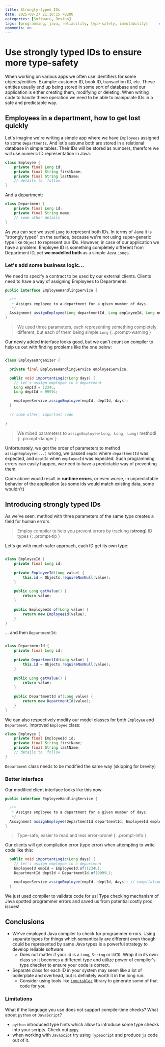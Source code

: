 ```yaml
---
title: Strongly-typed IDs
date: 2025-08-27 21:10:15 +0200
categories: [Software, Design]
tags: [programming, java, reliability, type-safety, immutability]     # TAG names should always be lowercase
comments: on
---
```


# Use strongly typed IDs to ensure more type-safety

When working on various apps we often use identifiers for some objects/entities. Example: customer ID, book ID, transaction ID, etc.
These entities usually end up being stored in some sort of database and our application is either creating them, modifying or deleting. 
When writing code to handle these operation we need to be able to manipulate IDs in a safe and predictable way. 


## Employees in a department, how to get lost quickly

Let's imagine we're writing a simple app where we have `Employees` assigned to some `Departments`. And let's assume both are stored in a relational
database in simple tables. Their IDs will be stored as numbers, therefore we will use numeric ID representation in Java.

```java
class Employee {
    private final Long id;
    private final String firstName;
    private final String lastName;
    // details to  follow
}
```
And a department:
```java
class Department {
    private final Long id;
    private final String name;
    // some other details
}
```

As you can see we used `Long` to represent both IDs. In terms of Java it is "strongly typed" on the surface, because we're not using super-generic type like `Object` to represent our IDs.
However, in case of our application we have a problem. Employee ID is something completely different from Department ID, yet **we modelled both** as a simple Java `Long`s.

### Let's add some business logic... 

We need to specify a contract to be used by our external clients. Clients need to have a way of assigning Employees to Departments.

```java
public interface EmployeeHandlingService {

  /**
   * Assigns employee to a department for a given number of days.
   */
  Assignment assignEmployee(Long departmentId, Long employeeId, Long numberOfDays);
}

```

> We used three parameters, each representing something completely different, but each of them being simple `Long`
{: .prompt-warning }

Our newly added interface looks good, but we can't count on compiler to help us out with finding problems like the one below:

```java

class EmployeeOrganizer {

  private final EmployeeHandlingService employeeService;

  public void importantLogic(Long days) {
    // let's assign employee to a department
    Long empId = 1234L;
    Long deptId = 9999L;

    employeeService.assignEmployee(empId, deptId, days);
  }
  
  // some other, important code
  
}

```

> We mixed parameters to `assignEmployee(Long, Long, Long)` method!
{: .prompt-danger }

Unfortunately, we got the order of parameters to method `assignEmployee(...)` wrong, we passed `empId` where `departmentId` was expected, and `deptId` when `employeeId` was expected. 
Such programming errors can easily happen, we need to have a predictable way of preventing them. 

Code above would result in **runtime errors**, or even worse, in unpredictable behavior of the application (as some ids would match existing data, some wouldn't)

## Introducing strongly typed IDs

As we've seen, method with three parameters of the same type creates a field for human errors.
> Employ compiler to help you prevent errors by tracking (**strong**) ID types 
{: .prompt-tip }

Let's go with much safer approach, each ID get its own type:

```java

class EmployeeId {
    private final Long id;
    
    private EmployeeId(Long value) {
        this.id = Objects.requireNonNull(value);
    }
    
    public Long getValue() {
        return value;
    }
    
    public EmployeeId of(Long value) {
        return new EmployeeId(value);
    }
}
```

... and then `DepartmentId`:
```java

class DepartmentId {
    private final Long id;
    
    private DepartmentId(Long value) {
        this.id = Objects.requireNonNull(value);
    }
    
    public Long getValue() {
        return value;
    }
    
    public DepartmentId of(Long value) {
        return new DepartmentId(value);
    }
}
```

We can also respectively modify our model classes for both `Employee` and `Department`. Improved `Employee` class:
```java
class Employee {
    private final EmployeeId id;
    private final String firstName;
    private final String lastName;
    // details to  follow
}
```
`Department` class needs to be modified the same way (skipping for brevity)


### Better interface
Our modified client interface looks like this now:

```java
public interface EmployeeHandlingService {

  /**
   * Assigns employee to a department for a given number of days.
   */
  Assignment assignEmployee(DepartmentId departmentId, EmployeeId employeeId, Long numberOfDays);
}

```

> Type-safe, easier to read and less error-prone!
{: .prompt-info }

Our clients will get compilation error (type error) when attempting to write code like this:

```java
  public void importantLogic(Long days) {
    // let's assign employee to a department 
    EmployeeId empId = EmployeeId.of(1234L);
    DepartmentId deptId = DepartmentId.of(9999L);

    employeeService.assignEmployee(empId, deptId, days); // compilation error! Incorrect types used!
  }

```
We just used compiler to validate code for us! Type checking mechanism of Java spotted programmer errors and saved us from potential costly prod issues!

## Conclusions

* We've employed Java compiler to check for programmer errors. Using separate types for things which semantically are different even though could be represented by same Java types is a powerful strategy to develop reliable software
  * Does not matter if your id is a `Long`, `String` or `UUID`. Wrap it in its own class so it becomes a different type and utilize power of compiler's type checker to ensure your code is correct. 
* Separate class for each ID in your system may seem like a lot of boilerplate and overhead, but is definitely worth it in the long run.
  * Consider using tools like [`immutables`](https://immutables.github.io/) library to generate some of that code for you

### Limitations

What if the language you use does not support compile-time checks? What about `python` or `JavaScript`?
* `python` introduced type hints which allow to introduce some type checks into your scripts. Check out [`mypy`](https://github.com/python/mypy)
* when working with `JavaScipt` try using `TypeScript` and produce `js` code out of it.
